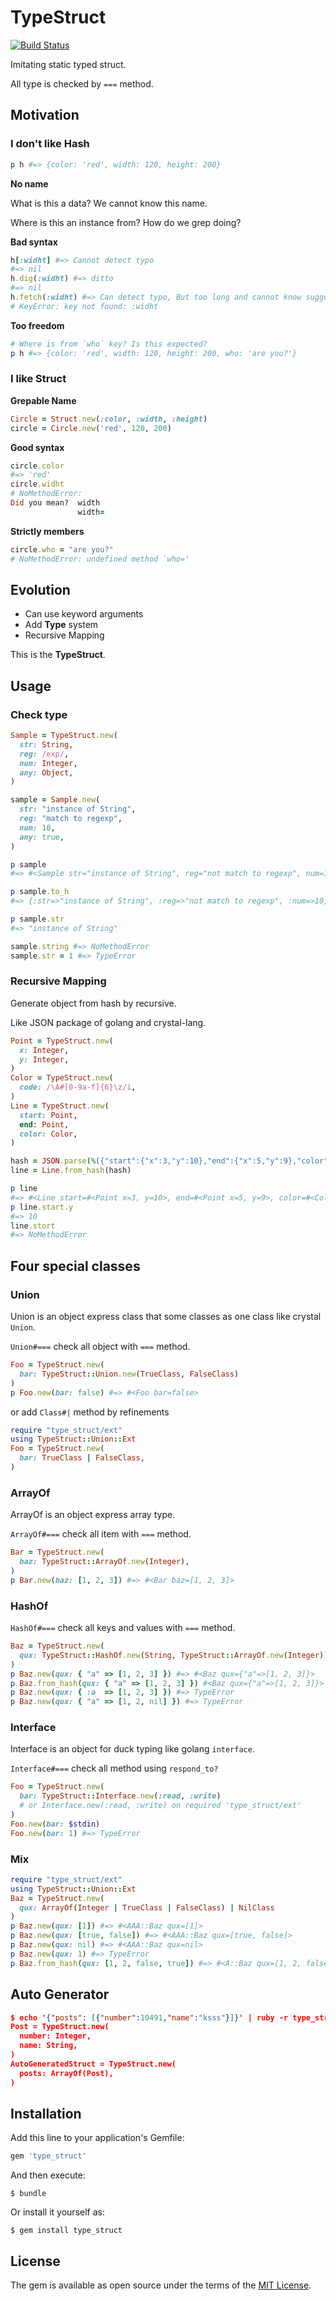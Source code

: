# TypeStruct

[![Build Status](https://travis-ci.org/ksss/type_struct.svg)](https://travis-ci.org/ksss/type_struct)

Imitating static typed struct.

All type is checked by `===` method.

## Motivation

### I don't like Hash

```ruby
p h #=> {color: 'red', width: 120, height: 200}
```

**No name**

What is this a data?
We cannot know this name.

Where is this an instance from?
How do we grep doing?

**Bad syntax**

```ruby
h[:widht] #=> Cannot detect typo
#=> nil
h.dig(:widht) #=> ditto
#=> nil
h.fetch(:widht) #=> Can detect typo, But too long and cannot know suggestion from did_you_mean gem
# KeyError: key not found: :widht
```

**Too freedom**

```ruby
# Where is from `who` key? Is this expected?
p h #=> {color: 'red', width: 120, height: 200, who: 'are you?'}
```

### I like Struct

**Grepable Name**

```ruby
Circle = Struct.new(:color, :width, :height)
circle = Circle.new('red', 120, 200)
```

**Good syntax**

```ruby
circle.color
#=> 'red'
circle.widht
# NoMethodError:
Did you mean?  width
               width=
```

**Strictly members**

```ruby
circle.who = "are you?"
# NoMethodError: undefined method `who='
```

## Evolution

- Can use keyword arguments
- Add **Type** system
- Recursive Mapping

This is the **TypeStruct**.

## Usage

### Check type

```ruby
Sample = TypeStruct.new(
  str: String,
  reg: /exp/,
  num: Integer,
  any: Object,
)

sample = Sample.new(
  str: "instance of String",
  reg: "match to regexp",
  num: 10,
  any: true,
)

p sample
#=> #<Sample str="instance of String", reg="not match to regexp", num=10, any=true>

p sample.to_h
#=> {:str=>"instance of String", :reg=>"not match to regexp", :num=>10, :any=>true}

p sample.str
#=> "instance of String"

sample.string #=> NoMethodError
sample.str = 1 #=> TypeError
```

### Recursive Mapping

Generate object from hash by recursive.

Like JSON package of golang and crystal-lang.

```ruby
Point = TypeStruct.new(
  x: Integer,
  y: Integer,
)
Color = TypeStruct.new(
  code: /\A#[0-9a-f]{6}\z/i,
)
Line = TypeStruct.new(
  start: Point,
  end: Point,
  color: Color,
)

hash = JSON.parse(%({"start":{"x":3,"y":10},"end":{"x":5,"y":9},"color":{"code":"#CAFE00"}}))
line = Line.from_hash(hash)

p line
#=> #<Line start=#<Point x=3, y=10>, end=#<Point x=5, y=9>, color=#<Color code="#CAFE00">>
p line.start.y
#=> 10
line.stort
#=> NoMethodError
```

## Four special classes

### Union

Union is an object express class that some classes as one class like crystal `Union`.

`Union#===` check all object with `===` method.

```ruby
Foo = TypeStruct.new(
  bar: TypeStruct::Union.new(TrueClass, FalseClass)
)
p Foo.new(bar: false) #=> #<Foo bar=false>
```

or add `Class#|` method by refinements

```ruby
require "type_struct/ext"
using TypeStruct::Union::Ext
Foo = TypeStruct.new(
  bar: TrueClass | FalseClass,
)
```

### ArrayOf

ArrayOf is an object express array type.

`ArrayOf#===` check all item with `===` method.

```ruby
Bar = TypeStruct.new(
  baz: TypeStruct::ArrayOf.new(Integer),
)
p Bar.new(baz: [1, 2, 3]) #=> #<Bar baz=[1, 2, 3]>
```

### HashOf

`HashOf#===` check all keys and values with `===` method.

```ruby
Baz = TypeStruct.new(
  qux: TypeStruct::HashOf.new(String, TypeStruct::ArrayOf.new(Integer))
)
p Baz.new(qux: { "a" => [1, 2, 3] }) #=> #<Baz qux={"a"=>[1, 2, 3]}>
p Baz.from_hash(qux: { "a" => [1, 2, 3] }) #<Baz qux={"a"=>[1, 2, 3]}>
p Baz.new(qux: { :a  => [1, 2, 3] }) #=> TypeError
p Baz.new(qux: { "a" => [1, 2, nil] }) #=> TypeError
```

### Interface

Interface is an object for duck typing like golang `interface`.

`Interface#===` check all method using `respond_to?`

```ruby
Foo = TypeStruct.new(
  bar: TypeStruct::Interface.new(:read, :write)
  # or Interface.new(:read, :write) on required 'type_struct/ext'
)
Foo.new(bar: $stdin)
Foo.new(bar: 1) #=> TypeError
```

### Mix

```ruby
require "type_struct/ext"
using TypeStruct::Union::Ext
Baz = TypeStruct.new(
  qux: ArrayOf(Integer | TrueClass | FalseClass) | NilClass
)
p Baz.new(qux: [1]) #=> #<AAA::Baz qux=[1]>
p Baz.new(qux: [true, false]) #=> #<AAA::Baz qux=[true, false]>
p Baz.new(qux: nil) #=> #<AAA::Baz qux=nil>
p Baz.new(qux: 1) #=> TypeError
p Baz.from_hash(qux: [1, 2, false, true]) #=> #<A::Baz qux=[1, 2, false, true]>
```

## Auto Generator

```json
$ echo '{"posts": [{"number":10491,"name":"ksss"}]}' | ruby -r type_struct/generator/json
Post = TypeStruct.new(
  number: Integer,
  name: String,
)
AutoGeneratedStruct = TypeStruct.new(
  posts: ArrayOf(Post),
)
```

## Installation

Add this line to your application's Gemfile:

```ruby
gem 'type_struct'
```

And then execute:

    $ bundle

Or install it yourself as:

    $ gem install type_struct

## License

The gem is available as open source under the terms of the [MIT License](http://opensource.org/licenses/MIT).

